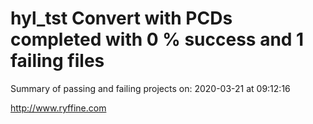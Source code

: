 # hyl_tst Convert with PCDs completed with 0 % success and 1 failing files

Summary of passing and failing projects on: 2020-03-21 at 09:12:16

http://www.ryffine.com
